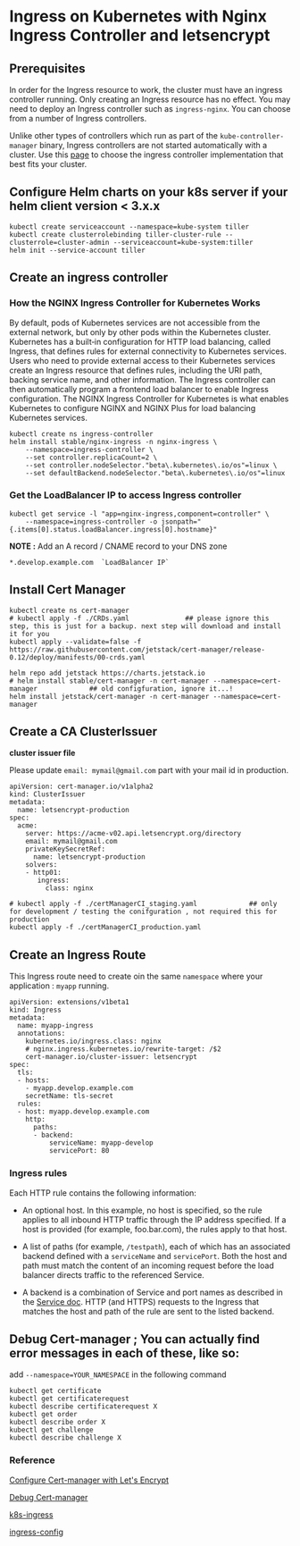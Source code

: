 # Ingress on Kubernetes with Nginx Ingress Controller and letsencrypt


## Prerequisites

In order for the Ingress resource to work, the cluster must have an ingress controller running.  Only creating an Ingress resource has no effect. You may need to deploy an Ingress controller such as `ingress-nginx`. You can choose from a number of Ingress controllers.

Unlike other types of controllers which run as part of the `kube-controller-manager` binary, Ingress controllers are not started automatically with a cluster. Use this [page](https://kubernetes.io/docs/concepts/services-networking/ingress-controllers/) to choose the ingress controller implementation that best fits your cluster.


## Configure Helm charts on your k8s server if your helm client version < 3.x.x

```
kubectl create serviceaccount --namespace=kube-system tiller
kubectl create clusterrolebinding tiller-cluster-rule --clusterrole=cluster-admin --serviceaccount=kube-system:tiller
helm init --service-account tiller
```


## Create an ingress controller


### How the NGINX Ingress Controller for Kubernetes Works

By default, pods of Kubernetes services are not accessible from the external network, but only by other pods within the Kubernetes cluster. Kubernetes has a built‑in configuration for HTTP load balancing, called Ingress, that defines rules for external connectivity to Kubernetes services. Users who need to provide external access to their Kubernetes services create an Ingress resource that defines rules, including the URI path, backing service name, and other information. The Ingress controller can then automatically program a frontend load balancer to enable Ingress configuration. The NGINX Ingress Controller for Kubernetes is what enables Kubernetes to configure NGINX and NGINX Plus for load balancing Kubernetes services.


```
kubectl create ns ingress-controller
helm install stable/nginx-ingress -n nginx-ingress \
    --namespace=ingress-controller \
    --set controller.replicaCount=2 \
    --set controller.nodeSelector."beta\.kubernetes\.io/os"=linux \
    --set defaultBackend.nodeSelector."beta\.kubernetes\.io/os"=linux
```


### Get the LoadBalancer IP to access Ingress controller

```
kubectl get service -l "app=nginx-ingress,component=controller" \
    --namespace=ingress-controller -o jsonpath="{.items[0].status.loadBalancer.ingress[0].hostname}"
```

**NOTE :** Add an A record / CNAME record to your DNS zone

```
*.develop.example.com  `LoadBalancer IP`
```


## Install Cert Manager

```
kubectl create ns cert-manager
# kubectl apply -f ./CRDs.yaml              ## please ignore this step, this is just for a backup. next step will download and install it for you
kubectl apply --validate=false -f https://raw.githubusercontent.com/jetstack/cert-manager/release-0.12/deploy/manifests/00-crds.yaml

helm repo add jetstack https://charts.jetstack.io
# helm install stable/cert-manager -n cert-manager --namespace=cert-manager             ## old configfuration, ignore it...!
helm install jetstack/cert-manager -n cert-manager --namespace=cert-manager
```


## Create a CA ClusterIssuer

**cluster issuer file**

Please update `email: mymail@gmail.com` part with your mail id in production. 

```
apiVersion: cert-manager.io/v1alpha2
kind: ClusterIssuer
metadata:
  name: letsencrypt-production
spec:
  acme:
    server: https://acme-v02.api.letsencrypt.org/directory
    email: mymail@gmail.com
    privateKeySecretRef:
      name: letsencrypt-production
    solvers:
    - http01:
       ingress:
         class: nginx
```


```
# kubectl apply -f ./certManagerCI_staging.yaml             ## only for development / testing the conifguration , not required this for production
kubectl apply -f ./certManagerCI_production.yaml
```


## Create an Ingress Route

This Ingress route need to create oin the same `namespace` where your application : `myapp` running.

```
apiVersion: extensions/v1beta1
kind: Ingress
metadata:
  name: myapp-ingress
  annotations:
    kubernetes.io/ingress.class: nginx
    # nginx.ingress.kubernetes.io/rewrite-target: /$2
    cert-manager.io/cluster-issuer: letsencrypt
spec:
  tls:
  - hosts:
    - myapp.develop.example.com
    secretName: tls-secret
  rules:
  - host: myapp.develop.example.com
    http:
      paths:
      - backend:
          serviceName: myapp-develop
          servicePort: 80
```

### Ingress rules

Each HTTP rule contains the following information:

* An optional host. In this example, no host is specified, so the rule applies to all inbound HTTP traffic through the IP address specified. If a host is provided (for example, foo.bar.com), the rules apply to that host.

* A list of paths (for example, `/testpath`), each of which has an associated backend defined with a `serviceName` and `servicePort`. Both the host and path must match the content of an incoming request before the load balancer directs traffic to the referenced Service.

* A backend is a combination of Service and port names as described in the [Service doc](https://kubernetes.io/docs/concepts/services-networking/service/). HTTP (and HTTPS) requests to the Ingress that matches the host and path of the rule are sent to the listed backend.


## Debug Cert-manager ; You can actually find error messages in each of these, like so:

add `--namespace=YOUR_NAMESPACE` in the following command

```
kubectl get certificate
kubectl get certificaterequest
kubectl describe certificaterequest X
kubectl get order
kubectl describe order X
kubectl get challenge
kubectl describe challenge X
```


### Reference

[Configure Cert-manager with Let's Encrypt](https://cert-manager.io/docs/tutorials/acme/ingress/)

[Debug Cert-manager](https://github.com/jetstack/cert-manager/issues/2020)

[k8s-ingress](https://kubernetes.io/docs/concepts/services-networking/ingress-controllers/)

[ingress-config](https://kubernetes.io/docs/concepts/services-networking/ingress/#alternatives)